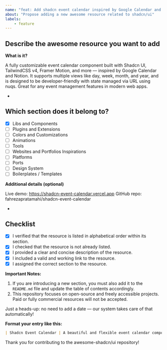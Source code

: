 ```yaml
---
name: "feat: Add shadcn event calendar inspired by Google Calendar and Notion"
about: "Propose adding a new awesome resource related to shadcn/ui"
labels:
    - feature
---
```


## Describe the awesome resource you want to add

**What is it?**

A fully customizable event calendar component built with Shadcn UI, TailwindCSS v4, Framer Motion, and more — inspired by Google Calendar and Notion. It supports multiple views like day, week, month, and year, and is designed to be developer-friendly with state managed via URL using nuqs. Great for any event management features in modern web apps.

-

## **Which section does it belong to?**

-   [x] Libs and Components
-   [ ] Plugins and Extensions
-   [ ] Colors and Customizations
-   [ ] Animations
-   [ ] Tools
-   [ ] Websites and Portfolios Inspirations
-   [ ] Platforms
-   [ ] Ports
-   [ ] Design System
-   [ ] Boilerplates / Templates

**Additional details (optional)**

Live demo: https://shadcn-event-calendar.vercel.app
GitHub repo: fahrezapratamahi/shadcn-event-calendar

-

## **Checklist**

-   [x] I verified that the resource is listed in alphabetical order within its section.
-   [x] I checked that the resource is not already listed.
-   [x] I provided a clear and concise description of the resource.
-   [x] I included a valid and working link to the resource.
-   [x] I assigned the correct section to the resource.

**Important Notes:**

1. If you are introducing a new section, you must also add it to the `README.md` file and update the table of contents accordingly.
2. This repository focuses on open-source and freely accessible projects. Paid or fully commercial resources will not be accepted.

Just a heads-up: no need to add a date — our system takes care of that automatically!

**Format your entry like this:**

```markdown
| Shadcn Event Calendar | A beautiful and flexible event calendar component inspired by Google Calendar and Notion, built with Shadcn UI, TailwindCSS, and Framer Motion. | [Link](https://shadcn-event-calendar.vercel.app) |
```

Thank you for contributing to the awesome-shadcn/ui repository!
